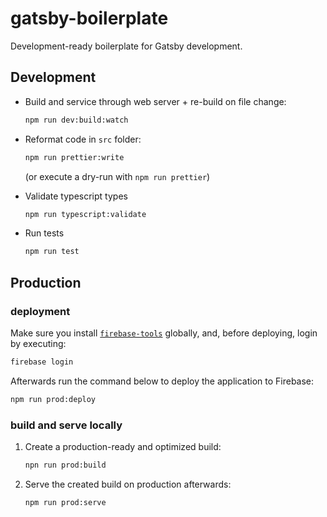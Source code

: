 # gatsby-boilerplate

Development-ready boilerplate for Gatsby development.

## Development

-   Build and service through web server + re-build on file change:

    ```bash
    npm run dev:build:watch
    ```

-   Reformat code in `src` folder:

    ```bash
    npm run prettier:write
    ```

    (or execute a dry-run with `npm run prettier`)

-   Validate typescript types

    ```bash
    npm run typescript:validate
    ```

-   Run tests

    ```bash
    npm run test
    ```

## Production

### deployment

Make sure you install [`firebase-tools`](https://www.npmjs.com/package/firebase-tools) globally, and, before deploying, login by executing:

```bash
firebase login
```

Afterwards run the command below to deploy the application to Firebase:

```bash
npm run prod:deploy
```

### build and serve locally

1. Create a production-ready and optimized build:

    ```bash
    npn run prod:build
    ```

2. Serve the created build on production afterwards:

    ```bash
    npm run prod:serve
    ```

